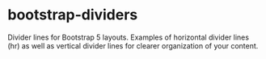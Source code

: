# bootstrap-dividers
Divider lines for Bootstrap 5 layouts. Examples of horizontal divider lines (hr) as well as vertical divider lines for clearer organization of your content.
